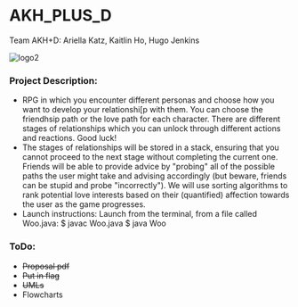 # AKH_PLUS_D
Team AKH+D: Ariella Katz, Kaitlin Ho, Hugo Jenkins

![logo2](https://user-images.githubusercontent.com/90857207/170614405-5650e068-a80d-4baf-b8ab-414053ada330.jpg)

### Project Description:
* RPG in which you encounter different personas and choose how you want to
develop your relationshi[p with them. You can choose the friendhsip path or the love path for each character. There are different stages of relationships which you can unlock through different actions and reactions. Good luck!
* The stages of relationships will be stored in a stack, ensuring that you cannot proceed to the next stage without completing the current one. Friends will be able to provide advice by "probing" all of the possible paths the user might take and advising accordingly (but beware, friends can be stupid and probe "incorrectly"). We will use sorting algorithms to rank potential love interests based on their (quantified) affection towards the user as the game progresses.
* Launch instructions: Launch from the terminal, from a file called Woo.java:
  $ javac Woo.java
  $ java Woo

### ToDo:
* ~~Proposal pdf~~
* ~~Put in flag~~
* ~~UMLs~~
* Flowcharts
